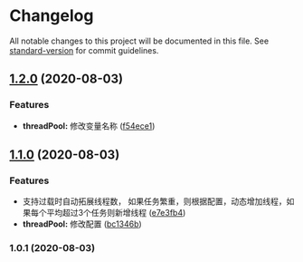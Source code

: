 # Changelog

All notable changes to this project will be documented in this file. See [standard-version](https://github.com/conventional-changelog/standard-version) for commit guidelines.

## [1.2.0](https://github.com/theanarkh/nodejs-threadpool/compare/v1.1.0...v1.2.0) (2020-08-03)


### Features

* **threadPool:** 修改变量名称 ([f54ece1](https://github.com/theanarkh/nodejs-threadpool/commit/f54ece128e8f560ad2561ee7794d61e906bc270a))

## [1.1.0](https://github.com/theanarkh/nodejs-threadpool/compare/v1.0.1...v1.1.0) (2020-08-03)


### Features

* 支持过载时自动拓展线程数， 如果任务繁重，则根据配置，动态增加线程，如果每个平均超过3个任务则新增线程 ([e7e3fb4](https://github.com/theanarkh/nodejs-threadpool/commit/e7e3fb47f080b6c57d7520c51b02b9065886c2f2))
* **threadPool:** 修改配置 ([bc1346b](https://github.com/theanarkh/nodejs-threadpool/commit/bc1346bbd0a8e79bbb4a4b58125a19cd5bfe2521))

### 1.0.1 (2020-08-03)
